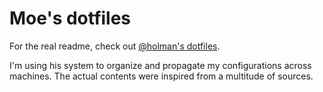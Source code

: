 # Moe's dotfiles

For the real readme, check out [@holman's
dotfiles](https://github.com/holman/dotfiles).

I'm using his system to organize and propagate my configurations across
machines. The actual contents were inspired from a multitude of sources.

